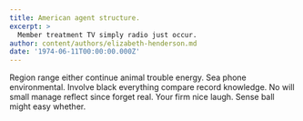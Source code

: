 ```yaml
---
title: American agent structure.
excerpt: >
  Member treatment TV simply radio just occur.
author: content/authors/elizabeth-henderson.md
date: '1974-06-11T00:00:00.000Z'
---
```

Region range either continue animal trouble energy. Sea phone environmental. Involve black everything compare record knowledge. No will small manage reflect since forget real. Your firm nice laugh. Sense ball might easy whether.